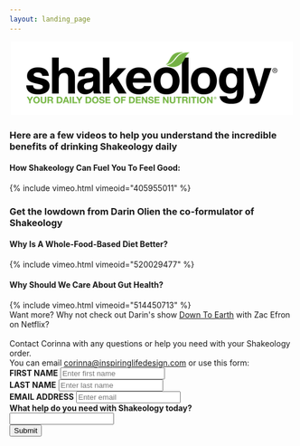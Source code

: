 ```yaml
---
layout: landing_page
---
```


<center>
<img src='/i/sunshinestudio/shakeologylogo.png' alt='Shakeology logo'>
</center>
<h3>Here are a few videos to help you understand the incredible benefits of drinking Shakeology daily</h3>

<h4>How Shakeology Can Fuel You To Feel Good:</h4>
{% include vimeo.html vimeoid="405955011" %}

<br />
<h3>Get the lowdown from Darin Olien the co-formulator of Shakeology</h3>

<h4>Why Is A Whole-Food-Based Diet Better?</h4>
{% include vimeo.html vimeoid="520029477" %}

<br />

<h4>Why Should We Care About Gut Health?</h4>
{% include vimeo.html vimeoid="514450713" %}

<br />

<body>Want more? Why not check out Darin's show <a href="https://www.netflix.com/gb/title/80230601" target="blank" rel="noopener">Down To Earth</a> with Zac Efron on Netflix?
<br /><br />
Contact Corinna with any questions or help you need with your Shakeology order.<br />
You can email <a href="mailto:corinna@inspiringlifedesign.com">corinna@inspiringlifedesign.com</a> or use this form:</body>
<form role="form" action="https://formspree.io/f/mzbkqjqa" method="POST">
	<div class="form-group">
		<label for="InputFirstName"><b>FIRST NAME</b></label>
		<input type="text" name="firstname" class="form-control" id="InputFirstName" placeholder="Enter first name">
	</div>
    <div class="form-group">
		<label for="InputLastName"><b>LAST NAME</b></label>
		<input type="text" name="lastname" class="form-control" id="InputLastName" placeholder="Enter last name">
	</div>
    <div class="form-group">
		<label for="exampleInputEmail1"><b>EMAIL ADDRESS</b></label>
		<input type="email" name="email" class="form-control" id="exampleInputEmail1" placeholder="Enter email">
	</div>
	<div class="form-group">
		<label for="ShakeologyHelp"><b>What help do you need with Shakeology today?</b></label><br />
		<input type="text" name="ShakeologyHelp" class="form-control" id="ShakeologyHelp">
	</div>
	<button type="submit" class="btn btn-default">Submit</button>
</form>
